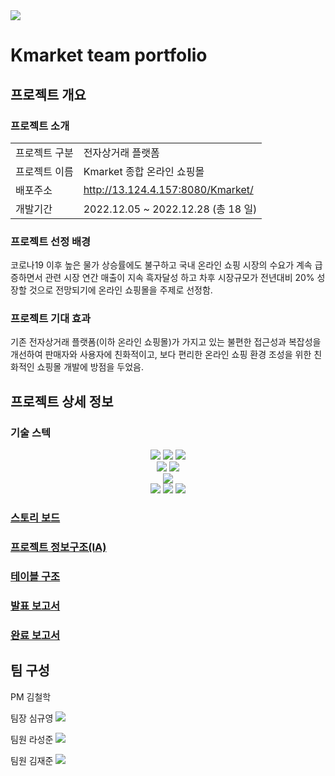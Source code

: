 <img src="https://capsule-render.vercel.app/api?type=waving&color=auto&height=200&section=header&text=Kmarket&fontSize=90" />

# Kmarket team portfolio

## 프로젝트 개요

### 프로젝트 소개
<table>
  <tr>
    <td>프로젝트 구분</td>
    <td>전자상거래 플랫폼</td>
  </tr>
  <tr>
    <td>프로젝트 이름</td>
    <td>Kmarket 종합 온라인 쇼핑몰</td>
  </tr>
  <tr>
    <td>배포주소</td>
    <td><a href="http://13.124.4.157:8080/Kmarket/" target="_blank">http://13.124.4.157:8080/Kmarket/</a></td>
  </tr>
  <tr>
    <td>개발기간</td>
    <td>2022.12.05 ~ 2022.12.28 (총 18 일)</td>
  </tr>
</table>

### 프로젝트 선정 배경

<p>코로나19 이후 높은 물가 상승률에도 불구하고 국내 온라인 쇼핑 시장의 수요가 계속
급증하면서 관련 시장 연간 매출이 지속 흑자달성 하고 차후 시장규모가 전년대비 20%
성장할 것으로 전망되기에 온라인 쇼핑몰을 주제로 선정함.</p>

### 프로젝트 기대 효과

<p>기존 전자상거래 플랫폼(이하 온라인 쇼핑몰)가 가지고 있는 불편한 접근성과 복잡성을 개선하여
판매자와 사용자에 친화적이고, 보다 편리한 온라인 쇼핑 환경 조성을 위한
친화적인 쇼핑몰 개발에 방점을 두었음.</p>

## 프로젝트 상세 정보

### 기술 스텍
<div align="center">
  <img src="https://img.shields.io/badge/JavaScript-F7DF1E?style=for-the-badge&logo=JavaScript&logoColor=white">
  <img src="https://img.shields.io/badge/HTML5-E34F26?style=flat&logo=HTML5&logoColor=white" />
  <img src="https://img.shields.io/badge/CSS3-1572B6?style=flat&logo=CSS3&logoColor=white" /><br/>
  <img src="https://img.shields.io/badge/Visual Studio Code-007ACC?style=flat&logo=Visual Studio Code&logoColor=white"/>
  <img src="https://img.shields.io/badge/Java-007396?style=flat&logo=Java&logoColor=white" /><br/>
  <img src="https://img.shields.io/badge/MySQL-4479A1?style=for-the-badge&logo=MySQL&logoColor=white"><br/>
  <img src="https://img.shields.io/badge/jQuery-0769AD?style=for-the-badge&logo=jQuery&logoColor=white">
  <img src="https://img.shields.io/badge/amazonaws-232F3E?style=for-the-badge&logo=amazonaws&logoColor=white">
  <img src="https://img.shields.io/badge/linux-FCC624?style=for-the-badge&logo=linux&logoColor=white">
</div>

### <a href="Kmarket 스토리보드.pdf" target="_blank">스토리 보드</a>

### <a href="Kmarket API.png" target="_blank">프로젝트 정보구조(IA)</a>

### <a href="Kmarket_ERD.png" target="_blank">테이블 구조</a>

### <a href="1팀 Kmarket 발표 보고서.pdf" target="_blank">발표 보고서</a>

### <a href="1팀 Kmarket 제출 보고서.pdf" target="_blank">완료 보고서</a>

## 팀 구성
PM 김철학

팀장 심규영
<a href="https://github.com/hochmun" target="_blank"><img src="https://img.shields.io/badge/-hochmun-blue?style=plastic&logo=github&logoColor=black"/></a>

팀원 라성준
<a href="https://github.com/asdeqqga" target="_blank"><img src="https://img.shields.io/badge/-asdeqqga-silver?style=plastic&logo=github&logoColor=black"/></a>

팀원 김재준
<a href="https://github.com/realKimJaeJun" target="_blank"><img src="https://img.shields.io/badge/-realKimJaeJun-yellow?style=plastic&logo=github&logoColor=black"/></a>
